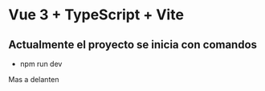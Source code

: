 # Vue 3 + TypeScript + Vite
## Actualmente el proyecto se inicia con comandos
- npm run dev

Mas a delanten
